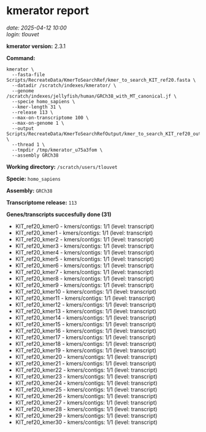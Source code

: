# kmerator report
*date: 2025-04-12 10:00*  
*login: tlouvet*

**kmerator version:** 2.3.1

**Command:**

```
kmerator \
  --fasta-file Scripts/RecreateData/KmerToSearchRef/kmer_to_search_KIT_ref20.fasta \
  --datadir /scratch/indexes/kmerator/ \
  --genome /scratch/indexes/jellyfish/human/GRCh38_with_MT_canonical.jf \
  --specie homo_sapiens \
  --kmer-length 31 \
  --release 113 \
  --max-on-transcriptome 100 \
  --max-on-genome 1 \
  --output Scripts/RecreateData/KmerToSearchRefOutput/kmer_to_search_KIT_ref20_output \
  --thread 1 \
  --tmpdir /tmp/kmerator_u75a3fom \
  --assembly GRCh38
```

**Working directory:** `/scratch/users/tlouvet`

**Specie:** `homo_sapiens`

**Assembly:** `GRCh38`

**Transcriptome release:** `113`

**Genes/transcripts succesfully done (31)**

- KIT_ref20_kmer0 - kmers/contigs: 1/1 (level: transcript)
- KIT_ref20_kmer1 - kmers/contigs: 1/1 (level: transcript)
- KIT_ref20_kmer2 - kmers/contigs: 1/1 (level: transcript)
- KIT_ref20_kmer3 - kmers/contigs: 1/1 (level: transcript)
- KIT_ref20_kmer4 - kmers/contigs: 1/1 (level: transcript)
- KIT_ref20_kmer5 - kmers/contigs: 1/1 (level: transcript)
- KIT_ref20_kmer6 - kmers/contigs: 1/1 (level: transcript)
- KIT_ref20_kmer7 - kmers/contigs: 1/1 (level: transcript)
- KIT_ref20_kmer8 - kmers/contigs: 1/1 (level: transcript)
- KIT_ref20_kmer9 - kmers/contigs: 1/1 (level: transcript)
- KIT_ref20_kmer10 - kmers/contigs: 1/1 (level: transcript)
- KIT_ref20_kmer11 - kmers/contigs: 1/1 (level: transcript)
- KIT_ref20_kmer12 - kmers/contigs: 1/1 (level: transcript)
- KIT_ref20_kmer13 - kmers/contigs: 1/1 (level: transcript)
- KIT_ref20_kmer14 - kmers/contigs: 1/1 (level: transcript)
- KIT_ref20_kmer15 - kmers/contigs: 1/1 (level: transcript)
- KIT_ref20_kmer16 - kmers/contigs: 1/1 (level: transcript)
- KIT_ref20_kmer17 - kmers/contigs: 1/1 (level: transcript)
- KIT_ref20_kmer18 - kmers/contigs: 1/1 (level: transcript)
- KIT_ref20_kmer19 - kmers/contigs: 1/1 (level: transcript)
- KIT_ref20_kmer20 - kmers/contigs: 1/1 (level: transcript)
- KIT_ref20_kmer21 - kmers/contigs: 1/1 (level: transcript)
- KIT_ref20_kmer22 - kmers/contigs: 1/1 (level: transcript)
- KIT_ref20_kmer23 - kmers/contigs: 1/1 (level: transcript)
- KIT_ref20_kmer24 - kmers/contigs: 1/1 (level: transcript)
- KIT_ref20_kmer25 - kmers/contigs: 1/1 (level: transcript)
- KIT_ref20_kmer26 - kmers/contigs: 1/1 (level: transcript)
- KIT_ref20_kmer27 - kmers/contigs: 1/1 (level: transcript)
- KIT_ref20_kmer28 - kmers/contigs: 1/1 (level: transcript)
- KIT_ref20_kmer29 - kmers/contigs: 1/1 (level: transcript)
- KIT_ref20_kmer30 - kmers/contigs: 1/1 (level: transcript)
